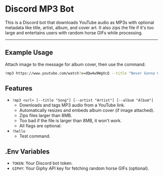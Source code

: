 # Discord MP3 Bot

This is a Discord bot that downloads YouTube audio as MP3s with optional metadata like title, artist, album, and cover art. It also zips the file if it's too large and entertains users with random horse GIFs while processing.

---

## Example Usage

Attach image to the message for album cover, then use the command:

```bash
!mp3 https://www.youtube.com/watch?v=dQw4w9WgXcQ --title "Never Gonna Give You Up" --artist "Rick Astley" --album "Whenever You Need Somebody"
```

## Features

- `!mp3 <url> [--title "Song"] [--artist "Artist"] [--album "Album"]`
  - Downloads and tags MP3 audio from a YouTube link.
  - Automatically resizes and embeds album cover (if image attached).
  - Zips files larger than 8MB.
  - Too bad if the file is larger than 8MB, it won't work.
  - All flags are optional.
- `!hello`
  - Test command.

## .Env Variables

- `TOKEN`: Your Discord bot token.
- `GIPHY`: Your Giphy API key for fetching random horse GIFs (optional).
